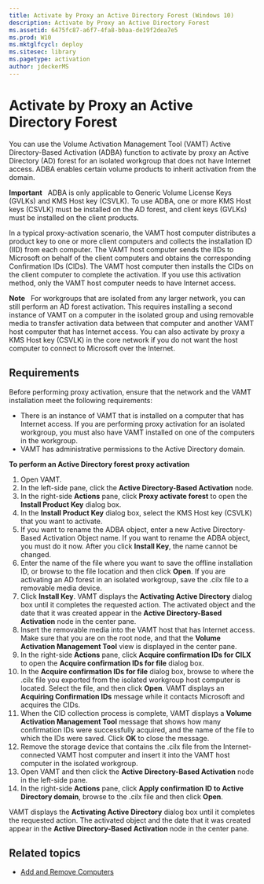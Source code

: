 ```yaml
---
title: Activate by Proxy an Active Directory Forest (Windows 10)
description: Activate by Proxy an Active Directory Forest
ms.assetid: 6475fc87-a6f7-4fa8-b0aa-de19f2dea7e5
ms.prod: W10
ms.mktglfcycl: deploy
ms.sitesec: library
ms.pagetype: activation
author: jdeckerMS
---
```


# Activate by Proxy an Active Directory Forest

You can use the Volume Activation Management Tool (VAMT) Active Directory-Based Activation (ADBA) function to activate by proxy an Active Directory (AD) forest for an isolated workgroup that does not have Internet access. ADBA enables certain volume products to inherit activation from the domain.

**Important**  
ADBA is only applicable to Generic Volume License Keys (GVLKs) and KMS Host key (CSVLK). To use ADBA, one or more KMS Host keys (CSVLK) must be installed on the AD forest, and client keys (GVLKs) must be installed on the client products.

In a typical proxy-activation scenario, the VAMT host computer distributes a product key to one or more client computers and collects the installation ID (IID) from each computer. The VAMT host computer sends the IIDs to Microsoft on behalf of the client computers and obtains the corresponding Confirmation IDs (CIDs). The VAMT host computer then installs the CIDs on the client computer to complete the activation. If you use this activation method, only the VAMT host computer needs to have Internet access.

**Note**  
For workgroups that are isolated from any larger network, you can still perform an AD forest activation. This requires installing a second instance of VAMT on a computer in the isolated group and using removable media to transfer activation data between that computer and another VAMT host computer that has Internet access. You can also activate by proxy a KMS Host key (CSVLK) in the core network if you do not want the host computer to connect to Microsoft over the Internet.

## Requirements

Before performing proxy activation, ensure that the network and the VAMT installation meet the following requirements:
- There is an instance of VAMT that is installed on a computer that has Internet access. If you are performing proxy activation for an isolated workgroup, you must also have VAMT installed on one of the computers in the workgroup.
- VAMT has administrative permissions to the Active Directory domain.

**To perform an Active Directory forest proxy activation**

1.  Open VAMT.
2.  In the left-side pane, click the **Active Directory-Based Activation** node.
3.  In the right-side **Actions** pane, click **Proxy activate forest** to open the **Install Product Key** dialog box.
4.  In the **Install Product Key** dialog box, select the KMS Host key (CSVLK) that you want to activate.
5.  If you want to rename the ADBA object, enter a new Active Directory-Based Activation Object name. If you want to rename the ADBA object, you must do it now. After you click **Install Key**, the name cannot be changed.
6.  Enter the name of the file where you want to save the offline installation ID, or browse to the file location and then click **Open**. If you are activating an AD forest in an isolated workgroup, save the .cilx file to a removable media device.
7.  Click **Install Key**. VAMT displays the **Activating Active Directory** dialog box until it completes the requested action. The activated object and the date that it was created appear in the **Active Directory-Based Activation** node in the center pane.
9.  Insert the removable media into the VAMT host that has Internet access. Make sure that you are on the root node, and that the **Volume Activation Management Tool** view is displayed in the center pane.
10. In the right-side **Actions** pane, click **Acquire confirmation IDs for CILX** to open the **Acquire confirmation IDs for file** dialog box.
11. In the **Acquire confirmation IDs for file** dialog box, browse to where the .cilx file you exported from the isolated workgroup host computer is located. Select the file, and then click **Open**. VAMT displays an **Acquiring Confirmation IDs** message while it contacts Microsoft and acquires the CIDs.
12. When the CID collection process is complete, VAMT displays a **Volume Activation Management Tool** message that shows how many confirmation IDs were successfully acquired, and the name of the file to which the IDs were saved. Click **OK** to close the message.
13. Remove the storage device that contains the .cilx file from the Internet-connected VAMT host computer and insert it into the VAMT host computer in the isolated workgroup.
14. Open VAMT and then click the **Active Directory-Based Activation** node in the left-side pane.
15. In the right-side **Actions** pane, click **Apply confirmation ID to Active Directory domain**, browse to the .cilx file and then click **Open**.

VAMT displays the **Activating Active Directory** dialog box until it completes the requested action. The activated object and the date that it was created appear in the **Active Directory-Based Activation** node in the center pane.

## Related topics

- [Add and Remove Computers](add-remove-computers-vamt.md)
